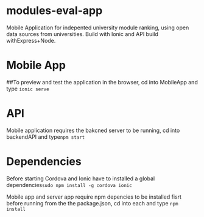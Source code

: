 # modules-eval-app
Mobile Application for indepented university module ranking, using open data sources from universities. Build with Ionic and API build withExpress+Node.

# Mobile App
##To preview and test the application in the browser, cd into MobileApp and type `ionic serve`

# API
Mobile application requires the bakcned server to be running, cd into backendAPI and type`npm start`

# Dependencies
Before starting Cordova and Ionic have to installed a global dependencies`sudo npm install -g cordova ionic`

Mobile app and server app require npm depencies to be installed fisrt before running from the the package.json, cd into each and type `npm install`
